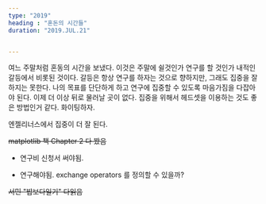 ```yaml
---
type: "2019"
heading : "혼돈의 시간들"
duration: "2019.JUL.21"


---
```



여느 주말처럼 혼동의 시간을 보냈다. 이것은 주말에 쉴것인가 연구를 할 것인가 내적인 갈등에서 비롯된 것이다. 갈등은 항상 연구를 하자는 것으로 향하지만, 그래도 집중을 잘 하지는 못한다. 나의 목표를 단단하게 하고 연구에 집중할 수 있도록 마음가짐을 다잡아야 된다. 이제 더 이상 뒤로 물러날 곳이 없다. 집중을 위해서 헤드셋을 이용하는 것도 좋은 방법인거 같다. 화이팅하자.

엔젤리너스에서 집중이 더 잘 된다. 

~~matplotlib 책 Chapter 2 다 봤음~~

* 연구비 신청서 써야됨.

* 연구해야됨. exchange operators 를 정의할 수 있을까?

~~서민 "밥보다일기" 다읽음~~